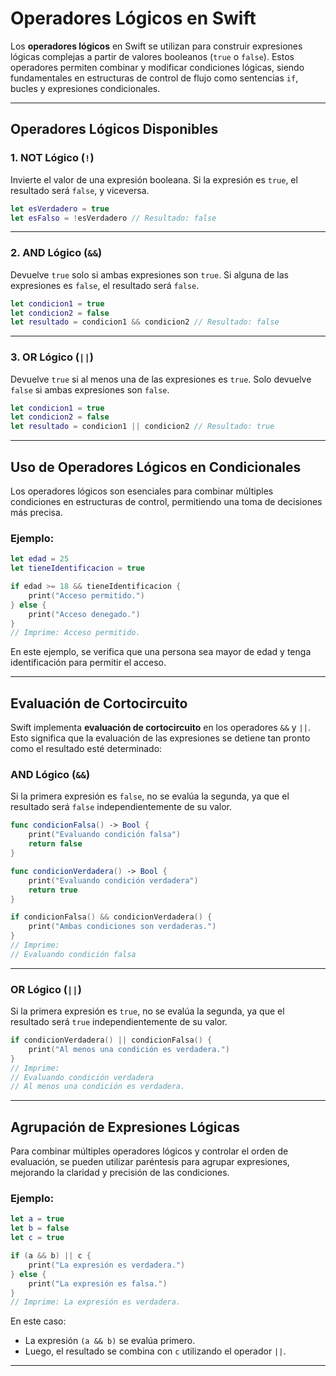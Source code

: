 # Operadores Lógicos en Swift

Los **operadores lógicos** en Swift se utilizan para construir expresiones lógicas complejas a partir de valores booleanos (`true` o `false`). Estos operadores permiten combinar y modificar condiciones lógicas, siendo fundamentales en estructuras de control de flujo como sentencias `if`, bucles y expresiones condicionales.

---

## Operadores Lógicos Disponibles

### 1. **NOT Lógico (`!`)**

Invierte el valor de una expresión booleana. Si la expresión es `true`, el resultado será `false`, y viceversa.

```swift
let esVerdadero = true
let esFalso = !esVerdadero // Resultado: false
```

---

### 2. **AND Lógico (`&&`)**

Devuelve `true` solo si ambas expresiones son `true`. Si alguna de las expresiones es `false`, el resultado será `false`.

```swift
let condicion1 = true
let condicion2 = false
let resultado = condicion1 && condicion2 // Resultado: false
```

---

### 3. **OR Lógico (`||`)**

Devuelve `true` si al menos una de las expresiones es `true`. Solo devuelve `false` si ambas expresiones son `false`.

```swift
let condicion1 = true
let condicion2 = false
let resultado = condicion1 || condicion2 // Resultado: true
```

---

## Uso de Operadores Lógicos en Condicionales

Los operadores lógicos son esenciales para combinar múltiples condiciones en estructuras de control, permitiendo una toma de decisiones más precisa.

### Ejemplo:

```swift
let edad = 25
let tieneIdentificacion = true

if edad >= 18 && tieneIdentificacion {
    print("Acceso permitido.")
} else {
    print("Acceso denegado.")
}
// Imprime: Acceso permitido.
```

En este ejemplo, se verifica que una persona sea mayor de edad y tenga identificación para permitir el acceso.

---

## Evaluación de Cortocircuito

Swift implementa **evaluación de cortocircuito** en los operadores `&&` y `||`. Esto significa que la evaluación de las expresiones se detiene tan pronto como el resultado esté determinado:

### AND Lógico (`&&`)

Si la primera expresión es `false`, no se evalúa la segunda, ya que el resultado será `false` independientemente de su valor.

```swift
func condicionFalsa() -> Bool {
    print("Evaluando condición falsa")
    return false
}

func condicionVerdadera() -> Bool {
    print("Evaluando condición verdadera")
    return true
}

if condicionFalsa() && condicionVerdadera() {
    print("Ambas condiciones son verdaderas.")
}
// Imprime:
// Evaluando condición falsa
```

---

### OR Lógico (`||`)

Si la primera expresión es `true`, no se evalúa la segunda, ya que el resultado será `true` independientemente de su valor.

```swift
if condicionVerdadera() || condicionFalsa() {
    print("Al menos una condición es verdadera.")
}
// Imprime:
// Evaluando condición verdadera
// Al menos una condición es verdadera.
```

---

## Agrupación de Expresiones Lógicas

Para combinar múltiples operadores lógicos y controlar el orden de evaluación, se pueden utilizar paréntesis para agrupar expresiones, mejorando la claridad y precisión de las condiciones.

### Ejemplo:

```swift
let a = true
let b = false
let c = true

if (a && b) || c {
    print("La expresión es verdadera.")
} else {
    print("La expresión es falsa.")
}
// Imprime: La expresión es verdadera.
```

En este caso:
- La expresión `(a && b)` se evalúa primero.
- Luego, el resultado se combina con `c` utilizando el operador `||`.

---

